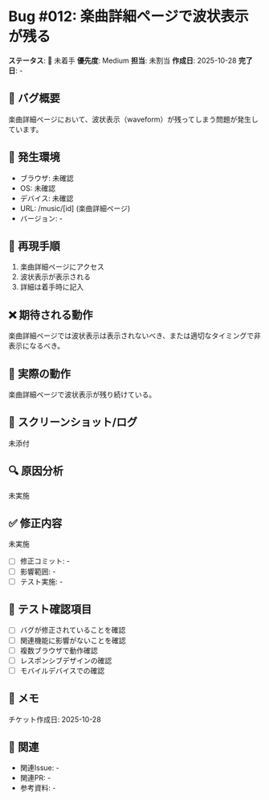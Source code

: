 # Bug #012: 楽曲詳細ページで波状表示が残る

**ステータス**: 🔴 未着手
**優先度**: Medium
**担当**: 未割当
**作成日**: 2025-10-28
**完了日**: -

## 🐛 バグ概要

楽曲詳細ページにおいて、波状表示（waveform）が残ってしまう問題が発生しています。

## 📍 発生環境

- ブラウザ: 未確認
- OS: 未確認
- デバイス: 未確認
- URL: /music/[id] (楽曲詳細ページ)
- バージョン: -

## 🔄 再現手順

1. 楽曲詳細ページにアクセス
2. 波状表示が表示される
3. 詳細は着手時に記入

## ❌ 期待される動作

楽曲詳細ページでは波状表示は表示されないべき、または適切なタイミングで非表示になるべき。

## 🚨 実際の動作

楽曲詳細ページで波状表示が残り続けている。

## 📸 スクリーンショット/ログ

未添付

## 🔍 原因分析

未実施

## ✅ 修正内容

未実施

- [ ] 修正コミット: -
- [ ] 影響範囲: -
- [ ] テスト実施: -

## 🧪 テスト確認項目

- [ ] バグが修正されていることを確認
- [ ] 関連機能に影響がないことを確認
- [ ] 複数ブラウザで動作確認
- [ ] レスポンシブデザインの確認
- [ ] モバイルデバイスでの確認

## 📝 メモ

チケット作成日: 2025-10-28

## 🔗 関連

- 関連Issue: -
- 関連PR: -
- 参考資料: -
